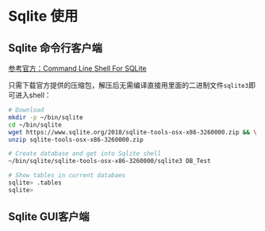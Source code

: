 # Sqlite 使用


## Sqlite 命令行客户端

[参考官方：Command Line Shell For SQLite](https://www.sqlite.org/cli.html)

只需下载官方提供的压缩包，解压后无需编译直接用里面的二进制文件`sqlite3`即可进入shell：

```sh
# Download
mkdir -p ~/bin/sqlite
cd ~/bin/sqlite
wget https://www.sqlite.org/2018/sqlite-tools-osx-x86-3260000.zip && \
unzip sqlite-tools-osx-x86-3260000.zip

# Create database and get into Sqlite shell
~/bin/sqlite/sqlite-tools-osx-x86-3260000/sqlite3 DB_Test

# Show tables in current databaes
sqlite> .tables
sqlite> 
```

## Sqlite GUI客户端